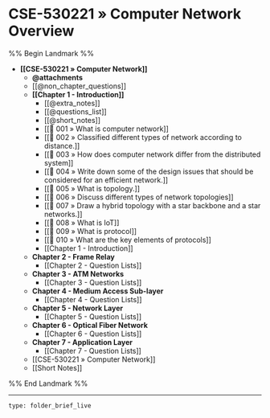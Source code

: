 # CSE-530221 » Computer Network Overview
%% Begin Landmark %%
- **[[CSE-530221 » Computer Network]]**
	- **@attachments**
	- [[@non_chapter_questions]]
	- **[[Chapter 1 - Introduction]]**
		- [[@extra_notes]]
		- [[@questions_list]]
		- [[@short_notes]]
		- [[📘 001 » What is computer network]]
		- [[📘 002 » Classified different types of network according to distance.]]
		- [[📘 003 » How does computer network differ from the distributed system]]
		- [[📘 004 » Write down some of the design issues that should be considered for an efficient network.]]
		- [[📘 005 » What is topology.]]
		- [[📘 006 » Discuss different types of network topologies]]
		- [[📘 007 » Draw a hybrid topology with a star backbone and a star networks.]]
		- [[📘 008 » What is IoT]]
		- [[📘 009 » What is protocol]]
		- [[📘 010 » What are the key elements of protocols]]
		- [[Chapter 1 - Introduction]]
	- **Chapter 2 - Frame Relay**
		- [[Chapter 2 - Question Lists]]
	- **Chapter 3 - ATM Networks**
		- [[Chapter 3 - Question Lists]]
	- **Chapter 4 - Medium Access Sub-layer**
		- [[Chapter 4 - Question Lists]]
	- **Chapter 5 - Network Layer**
		- [[Chapter 5 - Question Lists]]
	- **Chapter 6 - Optical Fiber Network**
		- [[Chapter 6 - Question Lists]]
	- **Chapter 7 - Application Layer**
		- [[Chapter 7 - Question Lists]]
	- [[CSE-530221 » Computer Network]]
	- [[Short Notes]]

%% End Landmark %%

---
 
```ccard
type: folder_brief_live
```
 
